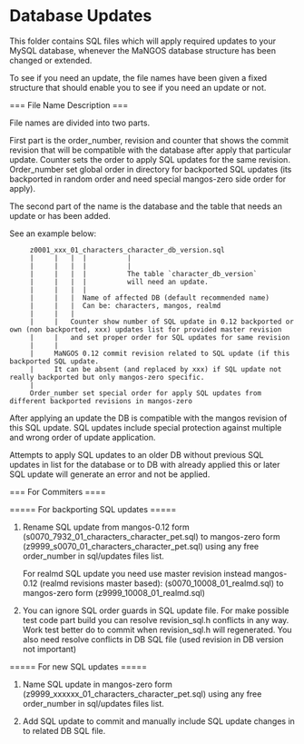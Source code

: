 Database Updates
================

This folder contains SQL files which will apply required updates to your MySQL
database, whenever the MaNGOS database structure has been changed or extended.

To see if you need an update, the file names have been given a fixed structure
that should enable you to see if you need an update or not.

=== File Name Description ===

File names are divided into two parts.

First part is the order_number, revision and counter that shows the commit revision that
will be compatible with the database after apply that particular update.
Counter sets the order to apply SQL updates for the same revision. Order_number set
global order in directory for backported SQL updates (its backported in random order
and need special mangos-zero side order for apply).

The second part of the name is the database and the table that needs an update or has been added.

See an example below:

         z0001_xxx_01_characters_character_db_version.sql
         |     |   |  |          |
         |     |   |  |          |
         |     |   |  |          The table `character_db_version`
         |     |   |  |          will need an update.
         |     |   |  |
         |     |   |  Name of affected DB (default recommended name)
         |     |   |  Can be: characters, mangos, realmd
         |     |   |
         |     |   Counter show number of SQL update in 0.12 backported or own (non backported, xxx) updates list for provided master revision
         |     |   and set proper order for SQL updates for same revision
         |     |
         |     MaNGOS 0.12 commit revision related to SQL update (if this backported SQL update.
         |     It can be absent (and replaced by xxx) if SQL update not really backported but only mangos-zero specific.
         |
         Order_number set special order for apply SQL updates from different backported revisions in mangos-zero


After applying an update the DB is compatible with the mangos revision of this SQL update.
SQL updates include special protection against multiple and wrong order of update application.

Attempts to apply SQL updates to an older DB without previous SQL updates in list for the database
or to DB with already applied this or later SQL update will generate an error and not be applied.

=== For Commiters ====

===== For backporting SQL updates =====

1. Rename SQL update from mangos-0.12 form (s0070_7932_01_characters_character_pet.sql) to mangos-zero form (z9999_s0070_01_characters_character_pet.sql)
   using any free order_number in sql/updates files list.

   For realmd SQL update you need use master revision instead mangos-0.12 (realmd revisions master based):
   (s0070_10008_01_realmd.sql) to mangos-zero form (z9999_10008_01_realmd.sql)

2. You can ignore SQL order guards in SQL update file.
   For make possible test code part build you can resolve revision_sql.h conflicts in any way.
   Work test better do to commit when revision_sql.h will regenerated.
   You also need resolve conflicts in DB SQL file (used revision in DB version not important)

===== For new SQL updates =====

1. Name SQL update in mangos-zero form (z9999_xxxxxx_01_characters_character_pet.sql)
   using any free order_number in sql/updates files list.

2. Add SQL update to commit and manually include SQL update changes in to related DB SQL file.
